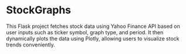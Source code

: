 # StockGraphs
This Flask project fetches stock data using Yahoo Finance API based on user inputs such as ticker symbol, graph type, and period. It then dynamically plots the data using Plotly, allowing users to visualize stock trends conveniently.
